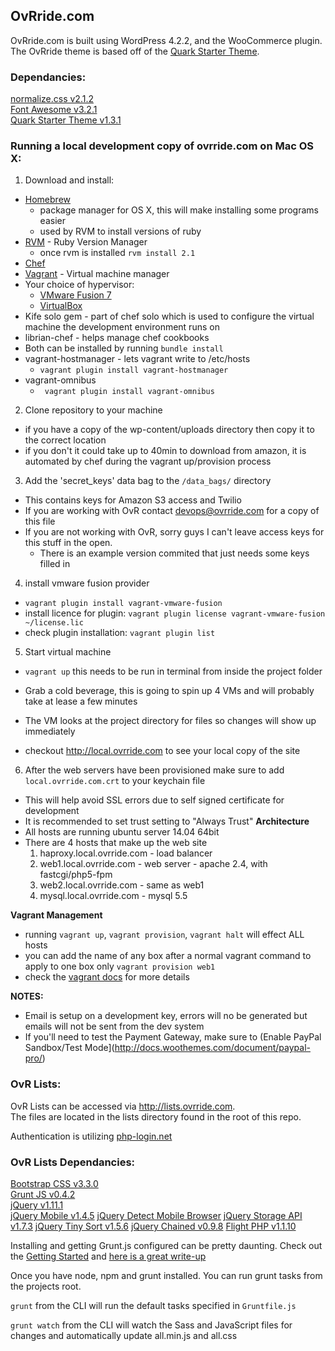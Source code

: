## OvRride.com

OvRride.com is built using WordPress 4.2.2, and the WooCommerce plugin. The OvRride theme is based off of the [Quark Starter Theme](http://quarktheme.com/).


### Dependancies:

[normalize.css v2.1.2](git.io/normalize)  
[Font Awesome v3.2.1](http://fortawesome.github.io/Font-Awesome/)  
[Quark Starter Theme v1.3.1](https://github.com/maddisondesigns/Quark)  

### Running a local development copy of ovrride.com on Mac OS X:

1. Download and install:
  - [Homebrew](http://brew.sh)
     - package manager for OS X, this will make installing some programs easier
     - used by RVM to install versions of ruby
  - [RVM](http://rvm.io) - Ruby Version Manager
    - once rvm is installed ```rvm install 2.1```
  - [Chef](https://downloads.getchef.com/chef-dk/mac/#/)
  - [Vagrant](http://vagrantup.com) - Virtual machine manager
  - Your choice of hypervisor:
    - [VMware Fusion 7](http://store.vmware.com/store/vmware/en_US/DisplayProductDetailsPage/ThemeID.2485600/productID.304322400)
    - [VirtualBox](http://virtualbox.org)
  - Kife solo gem - part of chef solo which is used to configure the virtual machine the development environment runs on
  - librian-chef - helps manage chef cookbooks
  - Both can be installed by running ```bundle install```
  - vagrant-hostmanager - lets vagrant write to /etc/hosts
    - ```vagrant plugin install vagrant-hostmanager```
  - vagrant-omnibus
    - ``` vagrant plugin install vagrant-omnibus```
2. Clone repository to your machine
  - if you have a copy of the wp-content/uploads directory then copy it to the correct location
  - if you don't it could take up to 40min to download from amazon, it is automated by chef during the vagrant up/provision process
3. Add the 'secret_keys' data bag to the ```/data_bags/``` directory
  - This contains keys for Amazon S3 access and Twilio
  - If you are working with OvR contact devops@ovrride.com for a copy of this file
  - If you are not working with OvR, sorry guys I can't leave access keys for this stuff in the open.
    - There is an example version commited that just needs some keys filled in
4. install vmware fusion provider
  - ```vagrant plugin install vagrant-vmware-fusion```
  - install licence for plugin: ```vagrant plugin license vagrant-vmware-fusion ~/license.lic```
  - check plugin installation: ```vagrant plugin list```
5. Start virtual machine
  - ```vagrant up``` this needs to be run in terminal from inside the project folder
  - Grab a cold beverage, this is going to spin up 4 VMs and will probably take at lease a few minutes

  - The VM looks at the project directory for files so changes will show up immediately
  - checkout http://local.ovrride.com to see your local copy of the site
6. After the web servers have been provisioned make sure to add ```local.ovrride.com.crt``` to your keychain file
  - This will help avoid SSL errors due to self signed certificate for development
  - It is recommended to set trust setting to "Always Trust"
**Architecture**
- All hosts are running ubuntu server 14.04 64bit
- There are 4 hosts that make up the web site
    1) haproxy.local.ovrride.com
      - load balancer
    2) web1.local.ovrride.com
      - web server
      - apache 2.4, with fastcgi/php5-fpm
    3) web2.local.ovrride.com
      - same as web1
    4) mysql.local.ovrride.com
      - mysql 5.5
    

**Vagrant Management**
- running ```vagrant up```, ```vagrant provision```, ```vagrant halt``` will effect ALL hosts
- you can add the name of any box after a normal vagrant command to apply to one box only ```vagrant provision web1```
- check the [vagrant docs](http://docs.vagrantup.com/v2/multi-machine/) for more details

**NOTES:**
- Email is setup on a development key, errors will no be generated but emails will not be sent from the dev system
- If you'll need to test the Payment Gateway, make sure to (Enable PayPal Sandbox/Test Mode](http://docs.woothemes.com/document/paypal-pro/)

### OvR Lists:

OvR Lists can be accessed via http://lists.ovrride.com.  
The files are located in the lists directory found in the root of this repo.

Authentication is utilizing [php-login.net](http://php-login.net)

### OvR Lists Dependancies:

[Bootstrap CSS v3.3.0](http://getbootstrap.com/)  
[Grunt JS v0.4.2](http://gruntjs.com)  
[jQuery v1.11.1](http://jquery.com)  
[jQuery Mobile v1.4.5](http://jquerymobile.com/)
[jQuery Detect Mobile Browser](http://detectmobilebrowser.com/)
[jQuery Storage API v1.7.3](https://github.com/julien-maurel/jQuery-Storage-API)
[jQuery Tiny Sort v1.5.6](http://tinysort.sjeiti.com/)
[jQuery Chained v0.9.8](http://www.appelsiini.net/projects/chained)
[Flight PHP v1.1.10](http://http://flightphp.com/)


Installing and getting Grunt.js configured can be pretty daunting. Check out the [Getting Started](http://gruntjs.com/getting-started) and [here is a great write-up](http://blog.raddevon.com/becoming-self-sufficient-with-grunt-js/)

Once you have node, npm and grunt installed. You can run grunt tasks from the projects root.

`grunt` from the CLI will run the default tasks specified in `Gruntfile.js`

`grunt watch` from the CLI will watch the Sass and JavaScript files for changes and automatically update all.min.js and all.css
